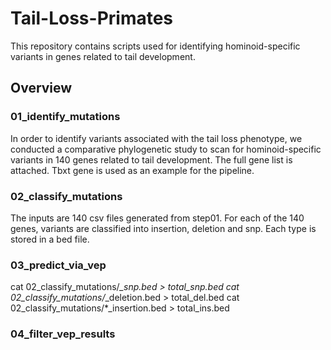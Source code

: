 # Tail-Loss-Primates
This repository contains scripts used for identifying hominoid-specific variants in genes related to tail development. 
## Overview
### 01_identify_mutations
In order to identify variants associated with the tail loss phenotype, we conducted a comparative phylogenetic study to scan for hominoid-specific variants in 140 genes related to tail development. The full gene list is attached. Tbxt gene is used as an example for the pipeline.  
### 02_classify_mutations
The inputs are 140 csv files generated from step01. For each of the 140 genes, variants are classified into insertion, deletion and snp. Each type is stored in a bed file. 


### 03_predict_via_vep
cat 02_classify_mutations/*_snp.bed > total_snp.bed
cat 02_classify_mutations/*_deletion.bed > total_del.bed
cat 02_classify_mutations/*_insertion.bed > total_ins.bed

### 04_filter_vep_results
